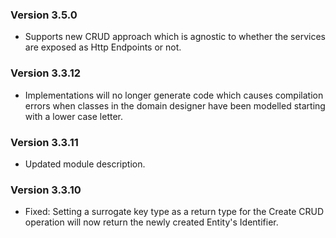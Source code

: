 ### Version 3.5.0

- Supports new CRUD approach which is agnostic to whether the services are exposed as Http Endpoints or not.

### Version 3.3.12

- Implementations will no longer generate code which causes compilation errors when classes in the domain designer have been modelled starting with a lower case letter.

### Version 3.3.11

- Updated module description.

### Version 3.3.10

- Fixed: Setting a surrogate key type as a return type for the Create CRUD operation will now return the newly created Entity's Identifier.